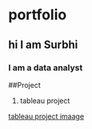 # portfolio
## hi I am Surbhi

### I am a data analyst

##Project

1. tableau project

[tableau project imaage](https://github.com/shabi340/Taxi-Analysis/blob/main/power_bi_dashboard.png)
